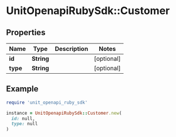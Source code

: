 # UnitOpenapiRubySdk::Customer

## Properties

| Name | Type | Description | Notes |
| ---- | ---- | ----------- | ----- |
| **id** | **String** |  | [optional] |
| **type** | **String** |  | [optional] |

## Example

```ruby
require 'unit_openapi_ruby_sdk'

instance = UnitOpenapiRubySdk::Customer.new(
  id: null,
  type: null
)
```

